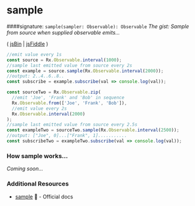 # sample
####signature: `sample(sampler: Observable): Observable`
*The gist: Sample from source when supplied observable emits...*

( [jsBin](http://jsbin.com/wifaqipuse/1/edit?js,console) | [jsFiddle](https://jsfiddle.net/btroncone/8wsbuvjb/) )

```js
//emit value every 1s
const source = Rx.Observable.interval(1000);
//sample last emitted value from source every 2s 
const example = source.sample(Rx.Observable.interval(2000));
//output: 2..4..6..8..
const subscribe = example.subscribe(val => console.log(val));

const sourceTwo = Rx.Observable.zip(
  //emit 'Joe', 'Frank' and 'Bob' in sequence
  Rx.Observable.from(['Joe', 'Frank', 'Bob']),
  //emit value every 2s
  Rx.Observable.interval(2000)
);
//sample last emitted value from source every 2.5s
const exampleTwo = sourceTwo.sample(Rx.Observable.interval(2500));
//output: ["Joe", 0]...["Frank", 1]...........
const subscribeTwo = exampleTwo.subscribe(val => console.log(val));
```

### How sample works...
*Coming soon...*


### Additional Resources
* [sample](http://reactivex.io/rxjs/class/es6/Observable.js~Observable.html#instance-method-sample) :newspaper: - Official docs